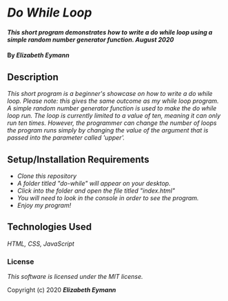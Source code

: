 # _Do While Loop_

#### _This short program demonstrates how to write a do while loop using a simple random number generator function. August 2020_

#### By _**Elizabeth Eymann**_

## Description

_This short program is a beginner's showcase on how to write a do while loop. Please note: this gives the same outcome as my while loop program. A simple random number generator function is used to make the do while loop run. The loop is currently limited to a value of ten, meaning it can only run ten times. However, the programmer can change the number of loops the program runs simply by changing the value of the argument that is passed into the parameter called 'upper'._

## Setup/Installation Requirements

* _Clone this repository_
* _A folder titled "do-while" will appear on your desktop._
* _Click into the folder and open the file titled "index.html"_
* _You will need to look in the console in order to see the program._
* _Enjoy my program!_

## Technologies Used

_HTML, CSS, JavaScript_

### License

*This software is licensed under the MIT license.*

Copyright (c) 2020 **_Elizabeth Eymann_**
